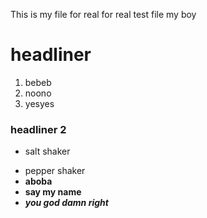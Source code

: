 This is my file for real for real test file my boy
# headliner
1. bebeb
2. noono
3. yesyes
### headliner 2
- salt shaker
* pepper shaker
* **aboba**  
* **say my name**
* ***you god damn right***
